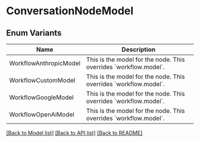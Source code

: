 # ConversationNodeModel

## Enum Variants

| Name | Description |
|---- | -----|
| WorkflowAnthropicModel | This is the model for the node.  This overrides &#x60;workflow.model&#x60;. |
| WorkflowCustomModel | This is the model for the node.  This overrides &#x60;workflow.model&#x60;. |
| WorkflowGoogleModel | This is the model for the node.  This overrides &#x60;workflow.model&#x60;. |
| WorkflowOpenAiModel | This is the model for the node.  This overrides &#x60;workflow.model&#x60;. |

[[Back to Model list]](../README.md#documentation-for-models) [[Back to API list]](../README.md#documentation-for-api-endpoints) [[Back to README]](../README.md)


